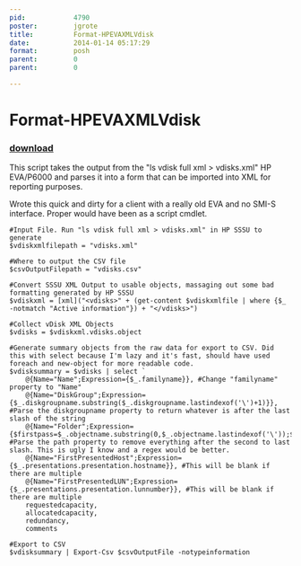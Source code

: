 ```yaml
---
pid:            4790
poster:         jgrote
title:          Format-HPEVAXMLVdisk
date:           2014-01-14 05:17:29
format:         posh
parent:         0
parent:         0

---
```


# Format-HPEVAXMLVdisk

### [download](4790.ps1)

This script takes the output from the "ls vdisk full xml > vdisks.xml" HP EVA/P6000 and parses it into a form that can be imported into XML for reporting purposes.

Wrote this quick and dirty for a client with a really old EVA and no SMI-S interface. Proper would have been as a script cmdlet.

```posh
#Input File. Run "ls vdisk full xml > vdisks.xml" in HP SSSU to generate
$vdiskxmlfilepath = "vdisks.xml"

#Where to output the CSV file
$csvOutputFilepath = "vdisks.csv"

#Convert SSSU XML Output to usable objects, massaging out some bad formatting generated by HP SSSU
$vdiskxml = [xml]("<vdisks>" + (get-content $vdiskxmlfile | where {$_ -notmatch "Active information"}) + "</vdisks>")

#Collect vDisk XML Objects
$vdisks = $vdiskxml.vdisks.object

#Generate summary objects from the raw data for export to CSV. Did this with select because I'm lazy and it's fast, should have used foreach and new-object for more readable code.
$vdisksummary = $vdisks | select `
    @{Name="Name";Expression={$_.familyname}}, #Change "familyname" property to "Name"
    @{Name="DiskGroup";Expression={$_.diskgroupname.substring($_.diskgroupname.lastindexof('\')+1)}}, #Parse the diskgroupname property to return whatever is after the last slash of the string
    @{Name="Folder";Expression={$firstpass=$_.objectname.substring(0,$_.objectname.lastindexof('\'));$firstpass.substring(0,$firstpass.lastindexof('\'))}}, #Parse the path property to remove everything after the second to last slash. This is ugly I know and a regex would be better.
    @{Name="FirstPresentedHost";Expression={$_.presentations.presentation.hostname}}, #This will be blank if there are multiple
    @{Name="FirstPresentedLUN";Expression={$_.presentations.presentation.lunnumber}}, #This will be blank if there are multiple
    requestedcapacity,
    allocatedcapacity,
    redundancy,
    comments

#Export to CSV
$vdisksummary | Export-Csv $csvOutputFile -notypeinformation

```
